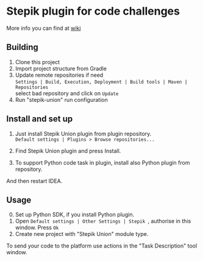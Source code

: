 # Stepik plugin for code challenges

More info you can find at [wiki](https://github.com/StepicOrg/intellij-plugins/wiki)

## Building
1. Clone this project
2. Import project structure from Gradle
3. Update remote repositories if need <br>
`Settings | Build, Execution, Deployment | Build tools | Maven | Repositories ` <br>
select bad repository and click on `Update`
4. Run "stepik-union" run configuration

## Install and set up
1. Just install Stepik Union plugin from plugin repository.<br>
`Default settings | Plugins > Browse repositories...` <br>

2. Find Stepik Union plugin and press Install.<br>

3. To support Python code task in plugin, install also Python plugin from repository.<br>

And then restart IDEA.<br>

## Usage
0. Set up Python SDK, if you install Python plugin.
1. Open `Default settings | Other Settings | Stepik `, authorise in this window. Press `Ok`
2. Create new project with "Stepik Union" module type.

To send your code to the platform use actions in the "Task Description" tool window.
